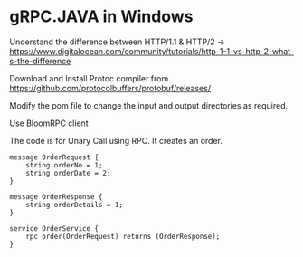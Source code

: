 # gRPC.JAVA in Windows

Understand the difference between HTTP/1.1 & HTTP/2 -> https://www.digitalocean.com/community/tutorials/http-1-1-vs-http-2-what-s-the-difference

Download and Install Protoc compiler from https://github.com/protocolbuffers/protobuf/releases/

Modify the pom file to change the input and output directories as required.

Use BloomRPC client

The code is for Unary Call using RPC. It creates an order.
```
message OrderRequest {
    string orderNo = 1;
    string orderDate = 2;
}

message OrderResponse {
    string orderDetails = 1;
}

service OrderService {
    rpc order(OrderRequest) returns (OrderResponse);
}
```
